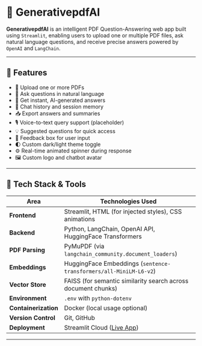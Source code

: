 # 📄 GenerativepdfAI

**GenerativepdfAI** is an intelligent PDF Question-Answering web app built using `Streamlit`, enabling users to upload one or multiple PDF files, ask natural language questions, and receive precise answers powered by `OpenAI` and `LangChain`.

---

## 🚀 Features

- 📁 Upload one or more PDFs
- 💬 Ask questions in natural language
- 🧠 Get instant, AI-generated answers
- 📃 Chat history and session memory
- 📥 Export answers and summaries
- 🎙️ Voice-to-text query support (placeholder)
- 💡 Suggested questions for quick access
- 🧾 Feedback box for user input
- 🌓 Custom dark/light theme toggle
- ⚙️ Real-time animated spinner during response
- 🖼️ Custom logo and chatbot avatar

---

## 🧰 Tech Stack & Tools

| Area                | Technologies Used                                                                 |
|---------------------|------------------------------------------------------------------------------------|
| **Frontend**        | Streamlit, HTML (for injected styles), CSS animations                             |
| **Backend**         | Python, LangChain, OpenAI API, HuggingFace Transformers                           |
| **PDF Parsing**     | PyMuPDF (via `langchain_community.document_loaders`)                              |
| **Embeddings**      | HuggingFace Embeddings (`sentence-transformers/all-MiniLM-L6-v2`)                 |
| **Vector Store**    | FAISS (for semantic similarity search across document chunks)                     |
| **Environment**     | `.env` with `python-dotenv`                                                       |
| **Containerization**| Docker (local usage optional)                                                     |
| **Version Control** | Git, GitHub                                                                        |
| **Deployment**      | Streamlit Cloud ([Live App](https://GenerativepdfAI2.streamlit.app))                     |

---
